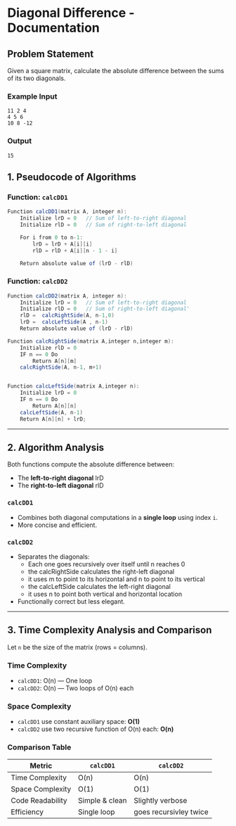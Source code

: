 # Diagonal Difference - Documentation

## Problem Statement
Given a square matrix, calculate the absolute difference between the sums of its two diagonals.

### Example Input
```
11 2 4
4 5 6
10 8 -12
```

### Output
```
15
```

## 1. Pseudocode of Algorithms

### Function: `calcDD1`
```java
Function calcDD1(matrix A, integer n):
    Initialize lrD = 0   // Sum of left-to-right diagonal
    Initialize rlD = 0   // Sum of right-to-left diagonal

    For i from 0 to n-1:
        lrD = lrD + A[i][i]
        rlD = rlD + A[i][n - 1 - i]

    Return absolute value of (lrD - rlD)
```

### Function: `calcDD2`
```java
Function calcDD2(matrix A, integer n):
    Initialize lrD = 0   // Sum of left-to-right diagonal
    Initialize rlD = 0   // Sum of right-to-left diagonal'
    rlD =  calcRightSide(A, n-1,0)
    lrD =  calcLeftSide(A , n-1)
    Return absolute value of (lrD - rlD)

Function calcRightSide(matrix A,integer n,integer m):
    Initialize rlD = 0
    IF n == 0 Do
        Return A[n][m]
    calcRightSide(A, n-1, m+1)


Function calcLeftSide(matrix A,integer n):
    Initialize lrD = 0
    IF n == 0 Do
        Return A[n][n]
    calcLeftSide(A, n-1)
    Return A[n][n] + lrD;
```

---

## 2. Algorithm Analysis

Both functions compute the absolute difference between:
- The **left-to-right diagonal** lrD
- The **right-to-left diagonal** rlD

### `calcDD1`
- Combines both diagonal computations in a **single loop** using index `i`.
- More concise and efficient.

### `calcDD2`
- Separates the diagonals:
  - Each one goes recursively over itself until n reaches 0
  - the calcRightSide calculates the right-left diagonal 
  - it uses m to point to its horizontal and n to point to its vertical
  - the calcLeftSide calculates the left-right diagonal 
  - it uses n to point both vertical and horizontal location
- Functionally correct but less elegant.

---

## 3. Time Complexity Analysis and Comparison

Let `n` be the size of the matrix (rows = columns).

### Time Complexity
- `calcDD1`: O(n) — One loop
- `calcDD2`: O(n) — Two loops of O(n) each

### Space Complexity
- `calcDD1` use constant auxiliary space: **O(1)**
- `calcDD2` use two recursive function of O(n) each:  **O(n)**

### Comparison Table
| Metric              | `calcDD1`         | `calcDD2`              |
|---------------------|-------------------|------------------------|
| Time Complexity     | O(n)              | O(n)                   |
| Space Complexity    | O(1)              | O(1)                   |
| Code Readability    | Simple & clean    | Slightly verbose       |
| Efficiency          | Single loop       | goes recursivley twice |


